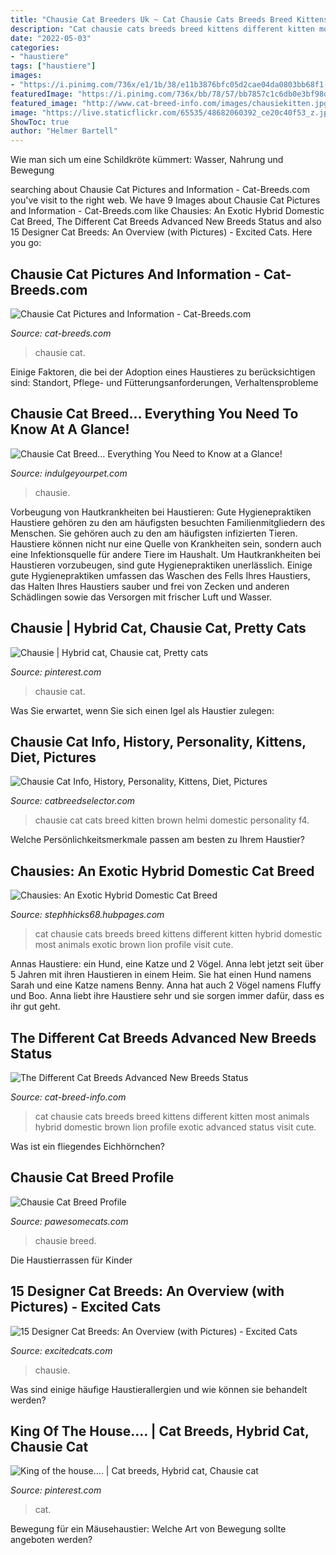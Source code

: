 ```yaml
---
title: "Chausie Cat Breeders Uk ~ Cat Chausie Cats Breeds Breed Kittens Different Kitten Most Animals Hybrid Domestic Brown Lion Profile Exotic Advanced Status Visit Cute"
description: "Cat chausie cats breeds breed kittens different kitten most animals hybrid domestic brown lion profile exotic advanced status visit cute"
date: "2022-05-03"
categories:
- "haustiere"
tags: ["haustiere"]
images:
- "https://i.pinimg.com/736x/e1/1b/38/e11b3876bfc05d2cae04da0803bb68f1--cat-hybrids-chausie-cat.jpg"
featuredImage: "https://i.pinimg.com/736x/bb/78/57/bb7857c1c6db0e3bf98dd560524afda2--chausie-cat-animals.jpg"
featured_image: "http://www.cat-breed-info.com/images/chausiekitten.jpg"
image: "https://live.staticflickr.com/65535/48682060392_ce20c40f53_z.jpg"
ShowToc: true
author: "Helmer Bartell"
---
```



Wie man sich um eine Schildkröte kümmert: Wasser, Nahrung und Bewegung

	

		
searching about Chausie Cat Pictures and Information - Cat-Breeds.com you've visit to the right web. We have 9 Images about Chausie Cat Pictures and Information - Cat-Breeds.com like Chausies: An Exotic Hybrid Domestic Cat Breed, The Different Cat Breeds Advanced New Breeds Status and also 15 Designer Cat Breeds: An Overview (with Pictures) - Excited Cats. Here you go:
		
    
## Chausie Cat Pictures And Information - Cat-Breeds.com

<img loading=lazy src="https://live.staticflickr.com/65535/48682060392_ce20c40f53_z.jpg" onerror="this.onerror=null;this.src='https://tse1.mm.bing.net/th?id=OIP.v27uCQhQwqpRbn0tAbgJhwHaE8&amp;pid=15.1';" alt="Chausie Cat Pictures and Information - Cat-Breeds.com">

_Source: cat-breeds.com_

>chausie cat. 

	

Einige Faktoren, die bei der Adoption eines Haustieres zu berücksichtigen sind: Standort, Pflege- und Fütterungsanforderungen, Verhaltensprobleme

    
## Chausie Cat Breed… Everything You Need To Know At A Glance!

<img loading=lazy src="https://indulgeyourpet.com/wp-content/uploads/Chausie-Kitten-300x178.png" onerror="this.onerror=null;this.src='https://tse3.mm.bing.net/th?id=OIP.zSyHKF0oo0AQ4GJ18Y6pfAAAAA&amp;pid=15.1';" alt="Chausie Cat Breed… Everything You Need to Know at a Glance!">

_Source: indulgeyourpet.com_

>chausie. 

	

Vorbeugung von Hautkrankheiten bei Haustieren: Gute Hygienepraktiken
Haustiere gehören zu den am häufigsten besuchten Familienmitgliedern des Menschen. Sie gehören auch zu den am häufigsten infizierten Tieren. Haustiere können nicht nur eine Quelle von Krankheiten sein, sondern auch eine Infektionsquelle für andere Tiere im Haushalt. Um Hautkrankheiten bei Haustieren vorzubeugen, sind gute Hygienepraktiken unerlässlich. Einige gute Hygienepraktiken umfassen das Waschen des Fells Ihres Haustiers, das Halten Ihres Haustiers sauber und frei von Zecken und anderen Schädlingen sowie das Versorgen mit frischer Luft und Wasser.

    
## Chausie | Hybrid Cat, Chausie Cat, Pretty Cats

<img loading=lazy src="https://i.pinimg.com/736x/bb/78/57/bb7857c1c6db0e3bf98dd560524afda2--chausie-cat-animals.jpg" onerror="this.onerror=null;this.src='https://tse3.mm.bing.net/th?id=OIP.a_NE3z2lrJCBp3t3Ht3SRwAAAA&amp;pid=15.1';" alt="Chausie | Hybrid cat, Chausie cat, Pretty cats">

_Source: pinterest.com_

>chausie cat. 

	

Was Sie erwartet, wenn Sie sich einen Igel als Haustier zulegen:

    
## Chausie Cat Info, History, Personality, Kittens, Diet, Pictures

<img loading=lazy src="http://www.catbreedselector.com/wp-content/uploads/2015/05/Pictures-of-Chausie-Cat.jpg" onerror="this.onerror=null;this.src='https://tse1.mm.bing.net/th?id=OIP.fe1FfTkAA9Y_YGeGMU2nfgHaE8&amp;pid=15.1';" alt="Chausie Cat Info, History, Personality, Kittens, Diet, Pictures">

_Source: catbreedselector.com_

>chausie cat cats breed kitten brown helmi domestic personality f4. 

	

Welche Persönlichkeitsmerkmale passen am besten zu Ihrem Haustier?

    
## Chausies: An Exotic Hybrid Domestic Cat Breed

<img loading=lazy src="http://s2.hubimg.com/u/290899_f248.jpg" onerror="this.onerror=null;this.src='https://tse4.mm.bing.net/th?id=OIP.zN7wLbscNRUOlds3EZtRjQAAAA&amp;pid=15.1';" alt="Chausies: An Exotic Hybrid Domestic Cat Breed">

_Source: stephhicks68.hubpages.com_

>cat chausie cats breeds breed kittens different kitten hybrid domestic most animals exotic brown lion profile visit cute. 

	

Annas Haustiere: ein Hund, eine Katze und 2 Vögel.
Anna lebt jetzt seit über 5 Jahren mit ihren Haustieren in einem Heim. Sie hat einen Hund namens Sarah und eine Katze namens Benny. Anna hat auch 2 Vögel namens Fluffy und Boo. Anna liebt ihre Haustiere sehr und sie sorgen immer dafür, dass es ihr gut geht.

    
## The Different Cat Breeds Advanced New Breeds Status

<img loading=lazy src="http://www.cat-breed-info.com/images/chausiekitten.jpg" onerror="this.onerror=null;this.src='https://tse1.mm.bing.net/th?id=OIP.YgXmg4rJPDGgqh8YJIG7HwAAAA&amp;pid=15.1';" alt="The Different Cat Breeds Advanced New Breeds Status">

_Source: cat-breed-info.com_

>cat chausie cats breeds breed kittens different kitten most animals hybrid domestic brown lion profile exotic advanced status visit cute. 

	

Was ist ein fliegendes Eichhörnchen?

    
## Chausie Cat Breed Profile

<img loading=lazy src="https://i1.wp.com/pawesomecats.com/wp-content/uploads/2015/06/Chausie-cat.jpg?fit=740%2C529&amp;ssl=1" onerror="this.onerror=null;this.src='https://tse2.mm.bing.net/th?id=OIP.nwjsmYJEDwmgvOmeRPvXpQHaFS&amp;pid=15.1';" alt="Chausie Cat Breed Profile">

_Source: pawesomecats.com_

>chausie breed. 

	

Die Haustierrassen für Kinder

    
## 15 Designer Cat Breeds: An Overview (with Pictures) - Excited Cats

<img loading=lazy src="https://excitedcats.com/wp-content/uploads/2021/03/chausie-cat-300x200.jpg" onerror="this.onerror=null;this.src='https://tse2.mm.bing.net/th?id=OIP.MAzyqENl-WQEd1fOaH3gdAAAAA&amp;pid=15.1';" alt="15 Designer Cat Breeds: An Overview (with Pictures) - Excited Cats">

_Source: excitedcats.com_

>chausie. 

	

Was sind einige häufige Haustierallergien und wie können sie behandelt werden?

    
## King Of The House.... | Cat Breeds, Hybrid Cat, Chausie Cat

<img loading=lazy src="https://i.pinimg.com/736x/e1/1b/38/e11b3876bfc05d2cae04da0803bb68f1--cat-hybrids-chausie-cat.jpg" onerror="this.onerror=null;this.src='https://tse2.mm.bing.net/th?id=OIP.yVb3DWl1v9Gm48bZaxhO5wHaI2&amp;pid=15.1';" alt="King of the house.... | Cat breeds, Hybrid cat, Chausie cat">

_Source: pinterest.com_

>cat. 

	

Bewegung für ein Mäusehaustier: Welche Art von Bewegung sollte angeboten werden?

